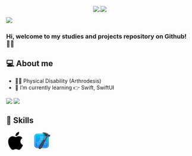 
<p align="center">
  <a href="https://github.com/anuraghazra/github-readme-stats">
    <img
      align="center"
      src="https://github-readme-stats.vercel.app/api/top-langs/?username=Siddronio&theme=chartreuse-dark&layout=compact"
    />
  </a>
  <a href="https://github.com/anuraghazra/github-readme-stats">
    <img
      align="center"
      src="https://github-readme-stats.vercel.app/api?username=Siddronio&count_private=true&show_icons=true&theme=chartreuse-dark&custom_title=Github%20Status&hide=issues"      
    />
  </a>
</p>

![](https://komarev.com/ghpvc/?username=siddronio&color=red)
 

### Hi, welcome to my studies and projects repository on Github! 🙋‍♂️

<p id ="aboutme" align="left"></p>

## 💻 About me 

- 👨‍🦽 Physical Disability (Arthrodesis)
- 🌱 I’m currently learning 👉 Swift, SwiftUI

<p align="left">
  <a href="#" alt="Gmail">
  <img src="https://img.shields.io/badge/-Gmail-FF0000?style=flat-square&labelColor=FF0000&logo=gmail&logoColor=white&link=jhonsidr@gmail.com" /></a>
  
  <a href="#" alt="LinkedIn">
  <img src="https://img.shields.io/badge/-Linkedin-0e76a8?style=flat-square&logo=Linkedin&logoColor=white&link=https://www.linkedin.com/in/jhonatansidronio/" /></a>
</p>

<p id ="skills" align="left"></p>

## 💪 Skills

<p align="left">
<img height="50" src="https://github.com/devicons/devicon/blob/master/icons/apple/apple-original.svg"> &nbsp;&nbsp;&nbsp;
<img height="50" src="https://github.com/devicons/devicon/blob/master/icons/xcode/xcode-original.svg"> &nbsp;&nbsp;&nbsp;
</p>

